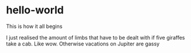 # hello-world
This is how it all begins

I just realised the amount of limbs that have to be dealt with if five giraffes take a cab. Like wow.
Otherwise vacations on Jupiter are gassy
